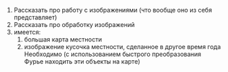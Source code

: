 1. Рассказать про работу с изображениями (что вообще оно из себя представляет)
2. Рассказать про обработку изображений
3. имеется:
	1. большая карта местности 
	2. изображение кусочка местности, сделанное в другое время года
Необходимо (с использованием быстрого преобразования Фурье находить эти объекты на карте)